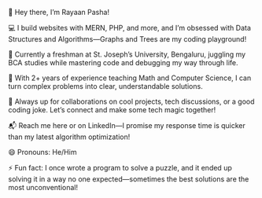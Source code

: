 👋 Hey there, I’m Rayaan Pasha!

💻 I build websites with MERN, PHP, and more, and I’m obsessed with Data Structures and Algorithms—Graphs and Trees are my coding playground!

🌱 Currently a freshman at St. Joseph’s University, Bengaluru, juggling my BCA studies while mastering code and debugging my way through life.

🧠 With 2+ years of experience teaching Math and Computer Science, I can turn complex problems into clear, understandable solutions.

🤝 Always up for collaborations on cool projects, tech discussions, or a good coding joke. Let’s connect and make some tech magic together!

📬 Reach me here or on LinkedIn—I promise my response time is quicker than my latest algorithm optimization!

😄 Pronouns: He/Him

⚡ Fun fact: I once wrote a program to solve a puzzle, and it ended up solving it in a way no one expected—sometimes the best solutions are the most unconventional!
